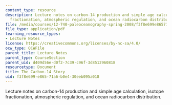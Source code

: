 ```yaml
---
content_type: resource
description: Lecture notes on carbon-14 production and simple age calculation, isotope
  fractionation, atmospheric regulation, and ocean radiocarbon distribution.
file: /media/courses/12-740-paleoceanography-spring-2008/f3f8e699e86571a6b0e430eeb095a018_lec09a.pdf
file_type: application/pdf
learning_resource_types:
- Lecture Notes
license: https://creativecommons.org/licenses/by-nc-sa/4.0/
ocw_type: OCWFile
parent_title: Lecture Notes
parent_type: CourseSection
parent_uid: d409d56e-d0f2-7c39-c96f-3d8512960818
resourcetype: Document
title: The Carbon-14 Story
uid: f3f8e699-e865-71a6-b0e4-30eeb095a018
---
```

Lecture notes on carbon-14 production and simple age calculation, isotope fractionation, atmospheric regulation, and ocean radiocarbon distribution.